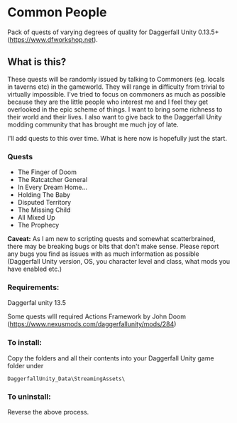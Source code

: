 # Common People
Pack of quests of varying degrees of quality for Daggerfall Unity 0.13.5+ (https://www.dfworkshop.net).

## What is this?

These quests will be randomly issued by talking to Commoners (eg. locals in taverns etc) in the gameworld. They will range in difficulty from trivial to virtually impossible. I've tried to focus on commoners as much as possible because they are the little people who interest me and I feel they get overlooked in the epic scheme of things. I want to bring some richness to their world and their lives. I also want to give back to the Daggerfall Unity modding community that has brought me much joy of late.

I'll add quests to this over time. What is here now is hopefully just the start.

### Quests

- The Finger of Doom
- The Ratcatcher General
- In Every Dream Home...
- Holding The Baby
- Disputed Territory
- The Missing Child
- All Mixed Up
- The Prophecy

**Caveat:** As I am new to scripting quests and somewhat scatterbrained, there may be breaking bugs or bits that don't make sense. Please report any bugs you find as issues with as much information as possible (Daggerfall Unity version, OS, you character level and class, what mods you have enabled etc.)

### Requirements:

Daggerfal unity 13.5 

Some quests wlll required Actions Framework  by John Doom (https://www.nexusmods.com/daggerfallunity/mods/284)

### To install:

Copy the folders and all their contents into your Daggerfall Unity game folder under
```
DaggerfallUnity_Data\StreamingAssets\
```
### To uninstall:

Reverse the above process.
